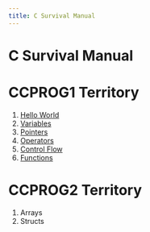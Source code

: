 ```yaml
---
title: C Survival Manual
---
```

# C Survival Manual

# CCPROG1 Territory

1. [Hello World](hello_world.md)
2. [Variables](variables.md)
3. [Pointers](pointers.md)
4. [Operators](operators.md)
5. [Control Flow](control_flow.md)
6. [Functions](functions.md)

# CCPROG2 Territory

1. Arrays
2. Structs
